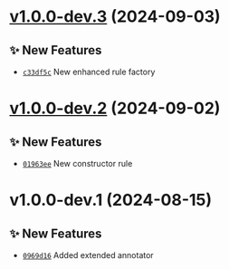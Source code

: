 # [v1.0.0-dev.3](https://github.com/lengors/js2pets/compare/v1.0.0-dev.2...v1.0.0-dev.3) (2024-09-03)

## ✨ New Features
- [`c33df5c`](https://github.com/lengors/js2pets/commit/c33df5c)  New enhanced rule factory

# [v1.0.0-dev.2](https://github.com/lengors/js2pets/compare/v1.0.0-dev.1...v1.0.0-dev.2) (2024-09-02)

## ✨ New Features
- [`01963ee`](https://github.com/lengors/js2pets/commit/01963ee)  New constructor rule

# v1.0.0-dev.1 (2024-08-15)

## ✨ New Features
- [`0969d16`](https://github.com/lengors/js2pets/commit/0969d16)  Added extended annotator
